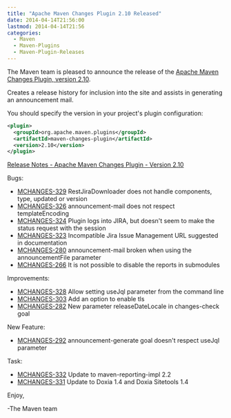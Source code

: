 ```yaml
---
title: "Apache Maven Changes Plugin 2.10 Released"
date: 2014-04-14T21:56:00
lastmod: 2014-04-14T21:56
categories:
  - Maven
  - Maven-Plugins
  - Maven-Plugin-Releases
---
```

The Maven team is pleased to announce the release of 
the [Apache Maven Changes Plugin, version 2.10](http://maven.apache.org/plugins/maven-changes-plugin/).

Creates a release history for inclusion into the site and assists in generating an announcement mail.


You should specify the version in your project's plugin configuration:

```xml
<plugin>
  <groupId>org.apache.maven.plugins</groupId>
  <artifactId>maven-changes-plugin</artifactId>
  <version>2.10</version>
</plugin>
```
<!-- more -->

[Release Notes - Apache Maven Changes Plugin - Version 2.10](http://jira.codehaus.org/secure/ReleaseNote.jspa?projectId=11212&version=19130&styleName=Html)

Bugs:

 * [MCHANGES-329](https://issues.apache.org/jira/browse/MCHANGES-329) RestJiraDownloader does not handle components, type, updated or version
 * [MCHANGES-326](https://issues.apache.org/jira/browse/MCHANGES-326) announcement-mail does not respect templateEncoding
 * [MCHANGES-324](https://issues.apache.org/jira/browse/MCHANGES-324) Plugin logs into JIRA, but doesn't seem to make the status request with the session
 * [MCHANGES-323](https://issues.apache.org/jira/browse/MCHANGES-323) Incompatible Jira Issue Management URL suggested in documentation
 * [MCHANGES-280](https://issues.apache.org/jira/browse/MCHANGES-280) announcement-mail broken when using the announcementFile parameter
 * [MCHANGES-266](https://issues.apache.org/jira/browse/MCHANGES-266) It is not possible to disable the reports in submodules

Improvements:

 * [MCHANGES-328](https://issues.apache.org/jira/browse/MCHANGES-328) Allow setting useJql parameter from the command line
 * [MCHANGES-303](https://issues.apache.org/jira/browse/MCHANGES-303) Add an option to enable tls
 * [MCHANGES-282](https://issues.apache.org/jira/browse/MCHANGES-282) New parameter releaseDateLocale in changes-check goal

New Feature:

 * [MCHANGES-292](https://issues.apache.org/jira/browse/MCHANGES-292) announcement-generate goal doesn't respect useJql parameter

Task:

 * [MCHANGES-332](https://issues.apache.org/jira/browse/MCHANGES-332) Update to maven-reporting-impl 2.2
 * [MCHANGES-331](https://issues.apache.org/jira/browse/MCHANGES-331) Update to Doxia 1.4 and Doxia Sitetools 1.4


Enjoy,

-The Maven team
